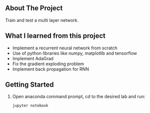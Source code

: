 <!-- ABOUT THE PROJECT -->
## About The Project

Train and test a multi layer network.

## What I learned from this project
* Implement a recurrent neural network from scratch
* Use of python libraries like numpy, matplotlib and tensorflow
* Implement AdaGrad
* Fix the gradient exploding problem
* Implement back propagation for RNN

<!-- GETTING STARTED -->
## Getting Started

1. Open anaconda command prompt, cd to the desired lab and run:
   ```sh
   jupyter notebook
   ```
